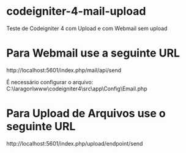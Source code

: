 # codeigniter-4-mail-upload
Teste de Codeigniter 4 com Upload e com Webmail sem upload

# Para Webmail use a seguinte URL
http://localhost:5601/index.php/mail/api/send

É necessário configurar o arquivo: C:\laragon\www\codeigniter4\src\app\Config\Email.php

# Para Upload de Arquivos use o seguinte URL
http://localhost:5601/index.php/upload/endpoint/send
